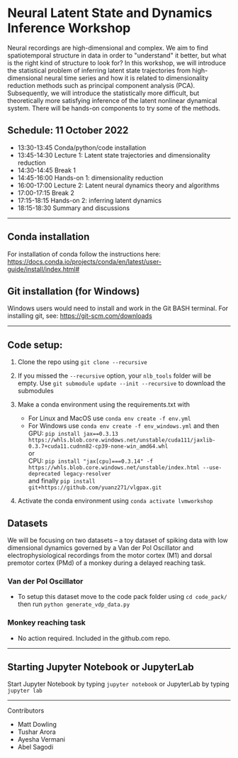 # Neural Latent State and Dynamics Inference Workshop

Neural recordings are high-dimensional and complex.
 We aim to find spatiotemporal structure in data in order to "understand" it better, but what is the right kind of structure to look for?
In this workshop, we will introduce the statistical problem of inferring latent state trajectories from high-dimensional neural time series and how it is related to dimensionality reduction methods such as principal component analysis (PCA).
Subsequently, we will introduce the statistically more difficult, but theoretically more satisfying inference of the latent nonlinear dynamical system.
There will be hands-on components to try some of the methods.

## Schedule: 11 October 2022

 - 13:30-13:45 Conda/python/code installation
 - 13:45-14:30 Lecture 1: Latent state trajectories and dimensionality reduction
 - 14:30-14:45 Break 1
 - 14:45-16:00 Hands-on 1: dimensionality reduction
 - 16:00-17:00 Lecture 2: Latent neural dynamics theory and algorithms
 - 17:00-17:15 Break 2
 - 17:15-18:15 Hands-on 2: inferring latent dynamics
 - 18:15-18:30 Summary and discussions

---
## Conda installation
For installation of conda follow the instructions here: https://docs.conda.io/projects/conda/en/latest/user-guide/install/index.html#

## Git installation (for Windows)
Windows users would need to install and work in the Git BASH terminal.
For installing git, see: https://git-scm.com/downloads

---
## Code setup:

1. Clone the repo using `git clone --recursive`

1. If you missed the `--recursive` option, your `nlb_tools` folder will be empty. Use `git submodule update --init --recursive` to download the submodules

1. Make a conda environment using the requirements.txt with 
    - For Linux and MacOS use   `conda env create -f env.yml`
    - For Windows use `conda env create -f env_windows.yml` and then \
        GPU: `pip install jax==0.3.13 https://whls.blob.core.windows.net/unstable/cuda111/jaxlib-0.3.7+cuda11.cudnn82-cp39-none-win_amd64.whl` \
        or \
        CPU: `pip install "jax[cpu]===0.3.14" -f https://whls.blob.core.windows.net/unstable/index.html --use-deprecated legacy-resolver` \
        and finally
        `pip install git+https://github.com/yuanz271/vlgpax.git`

1. Activate the conda environment using `conda activate lvmworkshop`

## Datasets
We will be focusing on two datasets – a toy dataset of spiking data with low dimensional dynamics governed by
a Van der Pol Oscillator and electrophysiological recordings from the motor cortex (M1) and dorsal premotor cortex (PMd)
of a monkey during a delayed reaching task.

### Van der Pol Oscillator

  - To setup this dataset move to the code pack folder using `cd code_pack/` then run `python generate_vdp_data.py`

### Monkey reaching task

  - No action required. Included in the github.com repo.

---
## Starting Jupyter Notebook or JupyterLab
Start Jupyter Notebook by typing `jupyter notebook`
or JupyterLab by typing `jupyter lab`


---
Contributors

 - Matt Dowling
 - Tushar Arora
 - Ayesha Vermani
 - Abel Sagodi
